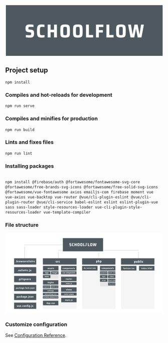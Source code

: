 <div align="center">
    <img src="/src/assets/images/schoolflow_logo.png" width="500px">
</div>

## Project setup
```
npm install
```

### Compiles and hot-reloads for development
```
npm run serve
```

### Compiles and minifies for production
```
npm run build
```

### Lints and fixes files
```
npm run lint
```

### Installing packages

```

npm install @firebase/auth @fortawesome/fontawesome-svg-core @fortawesome/free-brands-svg-icons @fortawesome/free-solid-svg-icons @fortawesome/vue-fontawesome axios emailjs-com firebase moment vue vue-axios vue-backtop vue-router @vue/cli-plugin-eslint @vue/cli-plugin-router @vue/cli-service babel-eslint eslint eslint-plugin-vue
sass sass-loader style-resources-loader vue-cli-plugin-style-resources-loader vue-template-compiler
```

### File structure 

<div align="center">
    <img src="/documentation/images/file_structure.png" width="880px">
</div>

### Customize configuration
See [Configuration Reference](https://cli.vuejs.org/config/).
